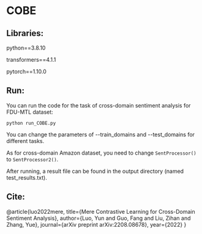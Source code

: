 # COBE

## Libraries:

python==3.8.10

transformers==4.1.1

pytorch==1.10.0

## Run:

You can run the code for the task of cross-domain sentiment analysis for FDU-MTL dataset:
```
python run_COBE.py
```

You can change the parameters of --train_domains and --test_domains for different tasks.

As for cross-domain Amazon dataset, you need to change ```SentProcessor()``` to ```SentProcessor2()```.

After running, a result file can be found in the output directory (named test_results.txt).

## Cite:
@article{luo2022mere,
  title={Mere Contrastive Learning for Cross-Domain Sentiment Analysis},
  author={Luo, Yun and Guo, Fang and Liu, Zihan and Zhang, Yue},
  journal={arXiv preprint arXiv:2208.08678},
  year={2022}
}
